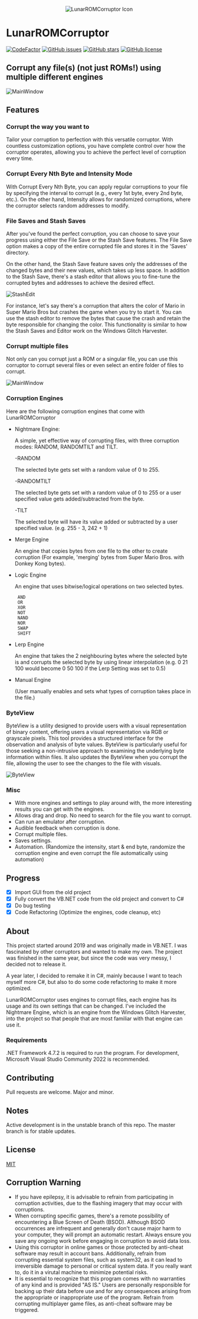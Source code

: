 <p align="center">
    <img src="static/images/icon.png" alt="LunarROMCorruptor Icon" />
</p>

# LunarROMCorruptor

[![CodeFactor](https://www.codefactor.io/repository/github/lloyd99901/lunarromcorruptor/badge)](https://www.codefactor.io/repository/github/lloyd99901/lunarromcorruptor)
[![GitHub issues](https://img.shields.io/github/issues/lloyd99901/LunarROMCorruptor)](https://github.com/lloyd99901/LunarROMCorruptor/issues)
[![GitHub stars](https://img.shields.io/github/stars/lloyd99901/LunarROMCorruptor)](https://github.com/lloyd99901/LunarROMCorruptor/stargazers)
[![GitHub license](https://img.shields.io/github/license/lloyd99901/LunarROMCorruptor)](https://github.com/lloyd99901/LunarROMCorruptor/blob/master/LICENSE)

## Corrupt any file(s) (not just ROMs!) using multiple different engines

![MainWindow](https://raw.githubusercontent.com/lloyd99901/LunarROMCorruptor/master/static/images/MainInterface.png)

## Features

### Corrupt the way **you** want to
Tailor your corruption to perfection with this versatile corruptor. With countless customization options, you have complete control over how the corruptor operates, allowing you to achieve the perfect level of corruption every time.

### Corrupt Every Nth Byte and Intensity Mode
With Corrupt Every Nth Byte, you can apply regular corruptions to your file by specifying the interval to corrupt (e.g., every 1st byte, every 2nd byte, etc.). On the other hand, Intensity allows for randomized corruptions, where the corruptor selects random addresses to modify.

### File Saves and Stash Saves
After you've found the perfect corruption, you can choose to save your progress using either the File Save or the Stash Save features. The File Save option makes a copy of the entire corrupted file and stores it in the 'Saves' directory.

On the other hand, the Stash Save feature saves only the addresses of the changed bytes and their new values, which takes up less space. In addition to the Stash Save, there's a stash editor that allows you to fine-tune the corrupted bytes and addresses to achieve the desired effect.

![StashEdit](https://raw.githubusercontent.com/lloyd99901/LunarROMCorruptor/master/static/images/StashEdit.png)

For instance, let's say there's a corruption that alters the color of Mario in Super Mario Bros but crashes the game when you try to start it. You can use the stash editor to remove the bytes that cause the crash and retain the byte responsible for changing the color. This functionality is similar to how the Stash Saves and Editor work on the Windows Glitch Harvester.

### Corrupt multiple files
Not only can you corrupt just a ROM or a singular file, you can use this corruptor to corrupt several files or even select an entire folder of files to corrupt.

![MainWindow](https://raw.githubusercontent.com/lloyd99901/LunarROMCorruptor/master/static/images/CorruptionQueue.png)

### Corruption Engines
Here are the following corruption engines that come with LunarROMCorruptor
 - Nightmare Engine:

   A simple, yet effective way of corrupting files, with three corruption modes: RANDOM, RANDOMTILT and TILT.

    -RANDOM

     The selected byte gets set with a random value of 0 to 255.

    -RANDOMTILT

     The selected byte gets set with a random value of 0 to 255 or a user specified value gets added/subtracted from the byte.

    -TILT

     The selected byte will have its value added or subtracted by a user specified value. (e.g. 255 - 3, 242 + 1)

 - Merge Engine

   An engine that copies bytes from one file to the other to create corruption (For example, 'merging' bytes from Super Mario Bros. with Donkey Kong bytes).
   
 - Logic Engine

   An engine that uses bitwise/logical operations on two selected bytes.
   
        AND
        OR
        XOR
        NOT
        NAND
        NOR
        SWAP
        SHIFT
   
 - Lerp Engine

   An engine that takes the 2 neighbouring bytes where the selected byte is and corrupts the selected byte by using linear interpolation
   (e.g. 0 21 100 would become 0 50 100 if the Lerp Setting was set to 0.5)

 - Manual Engine

   (User manually enables and sets what types of corruption takes place in the file.)

### ByteView
ByteView is a utility designed to provide users with a visual representation of binary content, offering users a visual representation via RGB or grayscale pixels. This tool provides a structured interface for the observation and analysis of byte values. ByteView is particularly useful for those seeking a non-intrusive approach to examining the underlying byte information within files. It also updates the ByteView when you corrupt the file, allowing the user to see the changes to the file with visuals.

![ByteView](https://raw.githubusercontent.com/lloyd99901/LunarROMCorruptor/master/static/images/ByteView.png)

### Misc
- With more engines and settings to play around with, the more interesting results you can get with the engines.
- Allows drag and drop. No need to search for the file you want to corrupt.
- Can run an emulator after corruption.
- Audible feedback when corruption is done.
- Corrupt multiple files.
- Saves settings.
- Automation. (Randomize the intensity, start & end byte, randomize the corruption engine and even corrupt the file automatically using automation)

## Progress
- [x] Import GUI from the old project
- [x] Fully convert the VB.NET code from the old project and convert to C#
- [x] Do bug testing
- [x] Code Refactoring (Optimize the engines, code cleanup, etc)

## About
This project started around 2019 and was originally made in VB.NET. I was fascinated by other corruptors and wanted to make my own. The project was finished in the same year, but since the code was very messy, I decided not to release it.

A year later, I decided to remake it in C#, mainly because I want to teach myself more C#, but also to do some code refactoring to make it more optimized.

LunarROMCorruptor uses engines to corrupt files, each engine has its usage and its own settings that can be changed.
I've included the Nightmare Engine, which is an engine from the Windows Glitch Harvester, into the project so that people that are most familiar with that engine can use it.

### Requirements
.NET Framework 4.7.2 is required to run the program.
For development, Microsoft Visual Studio Community 2022 is recommended.
## Contributing
Pull requests are welcome. Major and minor.
## Notes
Active development is in the unstable branch of this repo. The master branch is for stable updates.

## License
[MIT](https://choosealicense.com/licenses/mit/)

## Corruption Warning
- If you have epilepsy, it is advisable to refrain from participating in corruption activities, due to the flashing imagery that may occur with corruptions.
- When corrupting specific games, there's a remote possibility of encountering a Blue Screen of Death (BSOD). Although BSOD occurrences are infrequent and generally don't cause major harm to your computer, they will prompt an automatic restart. Always ensure you save any ongoing work before engaging in corruption to avoid data loss.
- Using this corruptor in online games or those protected by anti-cheat software may result in account bans. Additionally, refrain from corrupting essential system files, such as system32, as it can lead to irreversible damage to personal or critical system data. If you really want to, do it in a virutal machine to minimize potential risks.
- It is essential to recognize that this program comes with no warranties of any kind and is provided "AS IS." Users are personally responsible for backing up their data before use and for any consequences arising from the appropriate or inappropriate use of the program. Refrain from corrupting multiplayer game files, as anti-cheat software may be triggered.
